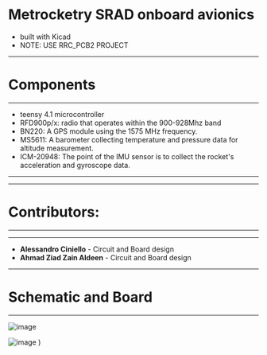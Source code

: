 # Metrocketry SRAD onboard avionics
* built with Kicad 
* NOTE: USE RRC_PCB2 PROJECT
--------------------------------------------------------------------------------------------------------------------------------------------------------------------------------
 
# Components
--------------------------------------------------------------------------------------------------------------------------------------------------------------------------------
* teensy 4.1 microcontroller
* RFD900p/x: radio that operates within the 900-928Mhz band
* BN220: A GPS module using the 1575 MHz frequency. 
* MS5611: A barometer collecting temperature and pressure data for altitude measurement. 
* ICM-20948: The point of the IMU sensor is to collect the rocket's acceleration and gyroscope data. 
---------------------------------------------------------------------------------------------------------------------------------------
-----------------------------------------
# Contributors:
---------------------------------------------------------------------------------------------------------------------------------------
-----------------------------------------

* **Alessandro Ciniello** - Circuit and Board design
* **Ahmad Ziad Zain Aldeen** - Circuit and Board design


--------------------------------------------------------------------------------------------------------------------------------------------------------------------------------

# Schematic and Board
--------------------------------------------------------------------------------------------------------------------------------------------------------------------------------
![image](https://user-images.githubusercontent.com/33810424/213518599-014f5bbc-54cd-4022-90f0-9c56d9ed8d9e.png)


![image](https://user-images.githubusercontent.com/33810424/213518398-d202c4ff-65ed-4319-a846-f1bc6bcee619.png)
)

